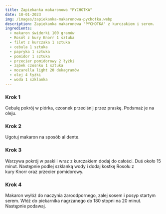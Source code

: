 ```yaml
---
title: Zapiekanka makaronowa "PYCHOTKA"
date: 18-01-2023
img: /images/zapiekanka-makaronowa-pychotka.webp
description: Zapiekanka makaronowa "PYCHOTKA" z kurczakiem i serem.
ingredients:
  - makaron świderki 100 gramów
  - Rosół z kury Knorr 1 sztuka
  - filet z kurczaka 1 sztuka
  - cebula 1 sztuka
  - papryka 1 sztuka
  - pomidor 1 sztuka
  - przecier pomidorowy 2 łyżki
  - ząbek czosnku 1 sztuka
  - mozarella light 20 dekagramów
  - olej 4 łyżki
  - woda 1 szklanka
---
```

### Krok 1

Cebulę pokrój w piórka, czosnek przeciśnij przez praskę. Podsmaż je na oleju.

### Krok 2

Ugotuj makaron na sposób al dente.

### Krok 3

Warzywa pokrój w paski i wraz z kurczakiem dodaj do całości. Duś około 15 minut. Następnie podlej szklanką wody i dodaj kostkę Rosołu z kury Knorr oraz przecier pomidorowy.

### Krok 4

Makaron wyłóż do naczynia żaroodpornego, zalej sosem i posyp startym serem. Włóż do piekarnika nagrzanego do 180 stopni na 20 minut. Następnie podawaj.